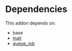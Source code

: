 # Dependencies

This addon depends on:

- base
- [mail](../../odoo-bringout-oca-ocb-mail)
- [queue_job](../../odoo-bringout-oca-queue-queue_job)

